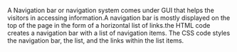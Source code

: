 A Navigation bar or navigation system comes under GUI that helps the visitors in accessing information.A navigation bar is mostly displayed on the top of the page in the form of a horizontal list of links.the HTML code creates a navigation bar with a list of navigation items. The CSS code styles the navigation bar, the list, and the links within the list items. 
